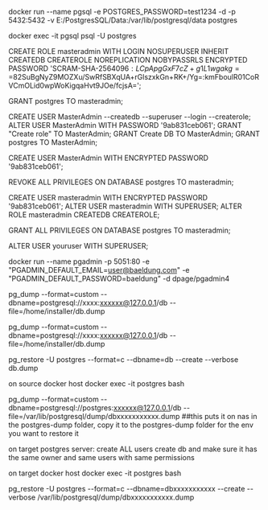 docker run --name pgsql -e POSTGRES_PASSWORD=test1234 -d  -p 5432:5432 -v E:/PostgresSQL/Data:/var/lib/postgresql/data postgres

docker exec -it pgsql psql -U postgres


CREATE ROLE masteradmin WITH
  LOGIN
  NOSUPERUSER
  INHERIT
  CREATEDB
  CREATEROLE
  NOREPLICATION
  NOBYPASSRLS
  ENCRYPTED PASSWORD 'SCRAM-SHA-256$4096:LCpApgGxF7cZ+g1L1wgakg==$82SuBgNyZ9MOZXu/SwRfSBXqUA+rGlszxkGn+RK+/Yg=:kmFboulR01CoRVCmOLid0wpWoKigqaHvt9JOe/fcjsA=';

GRANT postgres TO masteradmin;








CREATE USER MasterAdmin --createdb --superuser --login --createrole;
ALTER USER MasterAdmin WITH PASSWORD '9ab831ceb061';
GRANT "Create role" TO MasterAdmin;
GRANT Create DB TO MasterAdmin;
GRANT postgres TO MasterAdmin;

CREATE USER MasterAdmin WITH ENCRYPTED PASSWORD '9ab831ceb061';


REVOKE ALL PRIVILEGES ON DATABASE postgres TO masteradmin;



CREATE USER masteradmin WITH ENCRYPTED PASSWORD '9ab831ceb061';
ALTER USER masteradmin WITH SUPERUSER; 
ALTER ROLE masteradmin CREATEDB	CREATEROLE;

GRANT ALL PRIVILEGES ON DATABASE postgres TO masteradmin;

ALTER USER youruser WITH SUPERUSER; 


docker run --name pgadmin -p 5051:80 -e "PGADMIN_DEFAULT_EMAIL=user@baeldung.com" -e "PGADMIN_DEFAULT_PASSWORD=baeldung" -d dpage/pgadmin4



pg_dump --format=custom --dbname=postgresql://xxxx:xxxxxx@127.0.0.1/db --file=/home/installer/db.dump


pg_dump --format=custom --dbname=postgresql://xxxx:xxxxxx@127.0.0.1/db --file=/home/installer/db.dump

pg_restore -U postgres --format=c --dbname=db --create --verbose db.dump





on source docker host
docker exec -it postgres bash

pg_dump --format=custom --dbname=postgresql://postgres:xxxxxx@127.0.0.1/db --file=/var/lib/postgresql/dump/dbxxxxxxxxxxx.dump  ##this puts it on nas in the postgres-dump folder, copy it to the postgres-dump folder for the env you want to restore it


on target postgres server:
create ALL users
create db and make sure it has the same owner and same users with same permissions

on target docker host
docker exec -it postgres bash

pg_restore -U postgres --format=c --dbname=dbxxxxxxxxxxx --create --verbose /var/lib/postgresql/dump/dbxxxxxxxxxxx.dump

